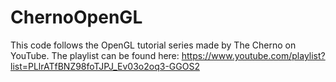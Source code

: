# ChernoOpenGL

This code follows the OpenGL tutorial series made by The Cherno on YouTube. The playlist can be found here: https://www.youtube.com/playlist?list=PLlrATfBNZ98foTJPJ_Ev03o2oq3-GGOS2
